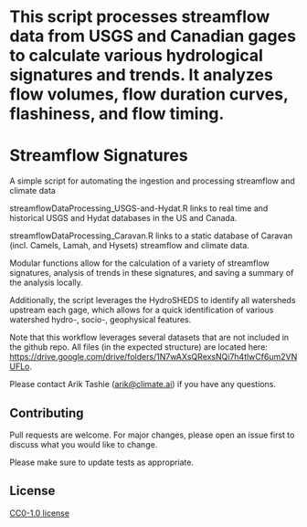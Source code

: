 # This script processes streamflow data from USGS and Canadian gages to calculate various hydrological signatures and trends. It analyzes flow volumes, flow duration curves, flashiness, and flow timing.


# Streamflow Signatures

A simple script for automating the ingestion and processing streamflow and climate data

streamflowDataProcessing_USGS-and-Hydat.R links to real time and historical USGS and Hydat databases in the US and Canada.

streamflowDataProcessing_Caravan.R links to a static database of Caravan (incl. Camels, Lamah, and Hysets) streamflow and climate data.

Modular functions allow for the calculation of a variety of streamflow signatures, analysis of trends in these signatures, and saving a summary of the analysis locally.

Additionally, the script leverages the HydroSHEDS to identify all watersheds upstream each gage, which allows for a quick identification of various watershed hydro-, socio-, geophysical features.

Note that this workflow leverages several datasets that are not included in the github repo. All files (in the expected structure) are located here: https://drive.google.com/drive/folders/1N7wAXsQRexsNQi7h4tlwCf6um2VNUFLo.

Please contact Arik Tashie (arik@climate.ai) if you have any questions.

## Contributing

Pull requests are welcome. For major changes, please open an issue first
to discuss what you would like to change.

Please make sure to update tests as appropriate.

## License

[CC0-1.0 license](https://creativecommons.org/publicdomain/zero/1.0/deed.en)
